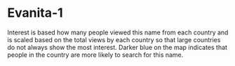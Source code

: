 # Evanita-1
Interest is based how many people viewed this name from each country and is scaled based on the total views by each country so that large countries do not always show the most interest. Darker blue on the map indicates that people in the country are more likely to search for this name.
